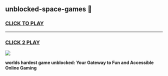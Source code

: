 
## unblocked-space-games 👋
<h3>
<a href="https://premium.freeplayer.one?title=unblocked-space-games&ref=14F">CLICK TO PLAY</a></h3>
<hr>

<h3>
<a href="https://premium.freeplayer.one?title=unblocked-space-games&ref=14F">CLICK 2 PLAY</a>
  
</h3>

<a href="https://premium.freeplayer.one?title=unblocked-space-games&ref=12F/"><img src="https://clearcache.store/games.png"></a>


**worlds hardest game unblocked: Your Gateway to Fun and Accessible Online Gaming**
